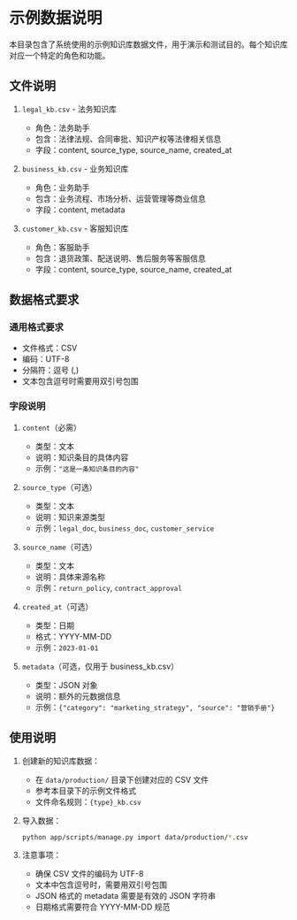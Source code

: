 # 示例数据说明

本目录包含了系统使用的示例知识库数据文件，用于演示和测试目的。每个知识库对应一个特定的角色和功能。

## 文件说明

1. `legal_kb.csv` - 法务知识库
   - 角色：法务助手
   - 包含：法律法规、合同审批、知识产权等法律相关信息
   - 字段：content, source_type, source_name, created_at

2. `business_kb.csv` - 业务知识库
   - 角色：业务助手
   - 包含：业务流程、市场分析、运营管理等商业信息
   - 字段：content, metadata

3. `customer_kb.csv` - 客服知识库
   - 角色：客服助手
   - 包含：退货政策、配送说明、售后服务等客服信息
   - 字段：content, source_type, source_name, created_at

## 数据格式要求

### 通用格式要求
- 文件格式：CSV
- 编码：UTF-8
- 分隔符：逗号 (,)
- 文本包含逗号时需要用双引号包围

### 字段说明

1. `content`（必需）
   - 类型：文本
   - 说明：知识条目的具体内容
   - 示例：`"这是一条知识条目的内容"`

2. `source_type`（可选）
   - 类型：文本
   - 说明：知识来源类型
   - 示例：`legal_doc`, `business_doc`, `customer_service`

3. `source_name`（可选）
   - 类型：文本
   - 说明：具体来源名称
   - 示例：`return_policy`, `contract_approval`

4. `created_at`（可选）
   - 类型：日期
   - 格式：YYYY-MM-DD
   - 示例：`2023-01-01`

5. `metadata`（可选，仅用于 business_kb.csv）
   - 类型：JSON 对象
   - 说明：额外的元数据信息
   - 示例：`{"category": "marketing_strategy", "source": "营销手册"}`

## 使用说明

1. 创建新的知识库数据：
   - 在 `data/production/` 目录下创建对应的 CSV 文件
   - 参考本目录下的示例文件格式
   - 文件命名规则：`{type}_kb.csv`

2. 导入数据：
   ```bash
   python app/scripts/manage.py import data/production/*.csv
   ```

3. 注意事项：
   - 确保 CSV 文件的编码为 UTF-8
   - 文本中包含逗号时，需要用双引号包围
   - JSON 格式的 metadata 需要是有效的 JSON 字符串
   - 日期格式需要符合 YYYY-MM-DD 规范 